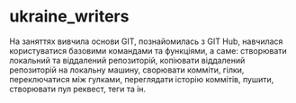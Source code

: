 # ukraine_writers
На заняттях вивчила основи GIT, познайомилась з GIT Hub, навчилася користуватися базовими командами та функціями, а саме: створювати локальний та віддалений репозиторій, копіювати віддалений репозиторій на локальну машину, сворювати комміти, гілки, переключатися між гулками, переглядати історію коммітів, пушити, створювати пул реквест, теги та ін.
